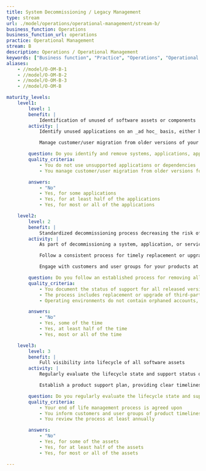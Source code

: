 ```yaml
---
title: System Decommissioning / Legacy Management
type: stream
url: ./model/operations/operational-management/stream-b/
business_function: Operations
business_function_url: operations
practice: Operational Management
stream: B
description: Operations / Operational Management
keywords: ["Business function", "Practice", "Operations", "Operational Management"]
aliases:
    - //model/O-OM-B-1
    - //model/O-OM-B-2
    - //model/O-OM-B-3
    - //model/O-OM-B

maturity_levels:
    level1:
        level: 1
        benefit: |
            Identification of unused of software assets or components
        activity: |
            Identify unused applications on an _ad hoc_ basis, either by chance observation, or by occasionally performing a review. When you identify unused applications, process those findings for further action. If you have established a formal process for decommissioning unused applications, ensure teams are aware of and use it.

            Manage customer/user migration from older versions of your products for each product and customer/user group. When a product version is no longer in use by any customer/user group, discontinue support for that version. However, at this level of maturity you may have a large number of product versions in active use across the customer/user base, requiring significant developer effort to back-port product fixes.

        question: Do you identify and remove systems, applications, application dependencies, or services that are no longer used, have reached end of life, or are no longer actively developed or supported?
        quality_criteria:
            - You do not use unsupported applications or dependencies
            - You manage customer/user migration from older versions for each product and customer/user group

        answers:
            - "No"
            - Yes, for some applications
            - Yes, for at least half of the applications
            - Yes, for most or all of the applications

    level2:
        level: 2
        benefit: |
            Standardized decommissioning process decreasing the risk of forgetting components
        activity: |
            As part of decommissioning a system, application, or service, follow an established process for removing all relevant accounts, firewall rules, data, etc. from the operational environment. By removing these unused elements from configuration files, you improve the maintainability of infrastructure-as-code resources.

            Follow a consistent process for timely replacement or upgrade of third-party applications, or application dependencies (e.g., operating system, utility applications, libraries), that have reached end of life.

            Engage with customers and user groups for your products at or approaching end of life, to migrate them to supported versions in a timely manner.

        question: Do you follow an established process for removing all associated resources, as part of decommissioning of unused systems, applications, application dependencies, or services?
        quality_criteria:
            - You document the status of support for all released versions of your products, in an accessible location
            - The process includes replacement or upgrade of third-party applications, or application dependencies, that have reached end of life
            - Operating environments do not contain orphaned accounts, firewall rules, or other configuration artifacts

        answers:
            - "No"
            - Yes, some of the time
            - Yes, at least half of the time
            - Yes, most or all of the time

    level3:
        level: 3
        benefit: |
            Full visibility into lifecycle of all software assets
        activity: |
            Regularly evaluate the lifecycle state and support status of every software asset and underlying infrastructure component, and estimate their end-of-life. Follow a well-defined process for actively mitigating security risks arising as assets/components approach their end-of-life. Regularly review and update your process, to reflect lessons learned.

            Establish a product support plan, providing clear timelines for ending support on older product versions. Limit product versions in active use to only a small number (e.g., N.x.x and N-1.x.x only). Establish and publicize timelines for discontinuing support on prior versions, and proactively engage with customers and user groups to prevent disruption of service or support.

        question: Do you regularly evaluate the lifecycle state and support status of every software asset and underlying infrastructure component, and estimate their end of life?
        quality_criteria:
            - Your end of life management process is agreed upon
            - You inform customers and user groups of product timelines to prevent disruption of service or support
            - You review the process at least annually

        answers:
            - "No"
            - Yes, for some of the assets
            - Yes, for at least half of the assets
            - Yes, for most or all of the assets

---
```

